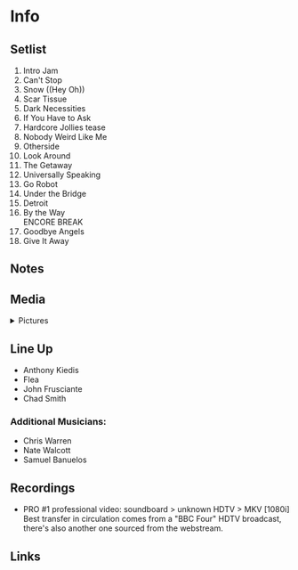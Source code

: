 # Info

## Setlist

1. Intro Jam
2. Can't Stop
3. Snow ((Hey Oh))
4. Scar Tissue
5. Dark Necessities
6. If You Have to Ask
7. Hardcore Jollies tease
8. Nobody Weird Like Me
9. Otherside
10. Look Around
11. The Getaway
12. Universally Speaking
13. Go Robot
14. Under the Bridge
15. Detroit
16. By the Way
<br> ENCORE BREAK
17. Goodbye Angels
18. Give It Away

## Notes

## Media 

<details>
  <summary>Pictures</summary>
  <!--<img alt="Setlist" title="Setlist" src="_.jpg" height="200" />
  <img alt="Ticket" title="Ticket" src="_.jpg" height="200" />
  <img alt="Flyer" title="Flyer" src="_.jpg" height="200" />
  <img alt="Clipping" title="Clipping" src="_.jpg" height="200" />-->
</details>

## Line Up

* Anthony Kiedis
* Flea
* John Frusciante
* Chad Smith

### Additional Musicians:
* Chris Warren  
* Nate Walcott  
* Samuel Banuelos

## Recordings

* PRO #1 professional video: soundboard > unknown HDTV > MKV [1080i] Best transfer in circulation comes from a "BBC Four" HDTV broadcast, there's also another one sourced from the webstream.

## Links